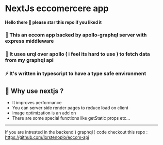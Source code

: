 # NextJs eccomercere app 

#### Hello there 👋 please star this repo if you liked it

### 🔭 This an eccom app backed by apollo-graphql server with express middleware
### 🌱 It uses urql over apollo ( i feel its hard to use ) to fetch data from my graphql api
### ⚡ It's written in  typescript to have a type safe environment 

## 🤔  Why use nextjs ?

- It improves performance 
- You can server side render pages to reduce load on client
- Image optimization is an add on
- There are some special functions like getStatic props etc...

<hr />

If you are intrested in the backend ( graphql ) code checkout this repo : https://github.com/lorstenoplo/eccom-api
